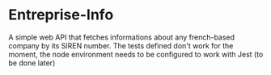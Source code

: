 # Entreprise-Info
A simple web API that fetches informations about any french-based company by its SIREN number.
The tests defined don't work for the moment, the node environment needs to be configured to work with Jest (to be done later)
